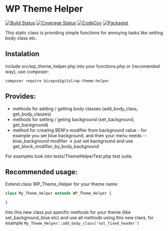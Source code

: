 # WP Theme Helper

[![Build Status](https://travis-ci.org/bicepsdigital/wp-theme-helper.svg?branch=master)](https://travis-ci.org/bicepsdigital/wp-theme-helper)
[![Coverage Status](https://coveralls.io/repos/github/bicepsdigital/wp-theme-helper/badge.svg?branch=master)](https://coveralls.io/github/bicepsdigital/wp-theme-helper?branch=master)
[![CodeCov](https://codecov.io/gh/bicepsdigital/wp-theme-helper/branch/master/graph/badge.svg)](https://codecov.io/gh/bicepsdigital/wp-theme-helper)
[![Packagist](https://img.shields.io/packagist/v/bicepsdigital/wp-theme-helper.svg)](https://packagist.org/packages/bicepsdigital/wp-theme-helper)


This static class is providing simple functions for annoying tasks like setting body class etc.

## Instalation

include src/wp_theme_helper.php into your functions.php or (recomended way), use composer:

```
composer require bicepsdigital/wp-theme-helper
```


## Provides:

+ methods for adding / getting body classes (add_body_class, get_body_classes)
+ methods for setting / geting background (set_background, get_background)
+ method for creating BEM's modifier from background value - for example you set blue background, and then your menu needs --blue_background modifier -> just set background and use get_block_modifier_by_body_background


For examples look into tests/ThemeHelperTest.php test suite.

## Recommended usage:

Extend class WP_Theme_Helper for your theme name:

```php
class My_Theme_Helper extends WP_Theme_Helper {

}
```

Into this new class put specific methods for your theme (like set_background_blue etc) and use all methods using this new class, for example ```My_Theme_Helper::add_body_class('not_fixed_header')```

